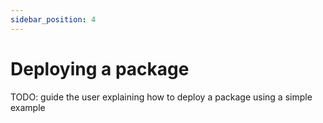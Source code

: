 ```yaml
---
sidebar_position: 4
---
```


# Deploying a package

TODO: guide the user explaining how to deploy a package using a simple example